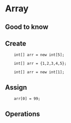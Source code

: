 # Array

## Good to know

## Create

```
    int[] arr = new int[5];
```

```
    int[] arr = {1,2,3,4,5};
```

```
    int[] arr = new int[1];
```

## Assign

```
    arr[0] = 99;
```

## Operations
